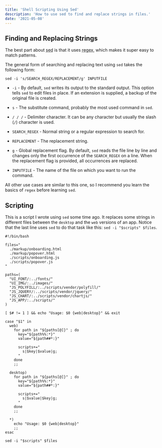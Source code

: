 ```yaml
---
title: 'Shell Scripting Using Sed'
description: 'How to use sed to find and replace strings in files.'
date: '2021-05-08'
---
```


## Finding and Replacing Strings

The best part about <abbr title="stream editor">sed</abbr> is that it uses <abbr title="regular expression">regex</abbr>, which makes it super easy to match patterns.

The general form of searching and replacing text using `sed` takes the following form:

```bash[class="command-line"]
sed -i 's/SEARCH_REGEX/REPLACEMENT/g' INPUTFILE
```

- `-i` - By default, `sed` writes its output to the standard output. This option tells `sed` to edit files in place. If an extension is supplied, a backup of the original file is created.

- `s` - The substitute command, probably the most used command in `sed`.

- `/ / /` - Delimiter character. It can be any character but usually the slash (`/`) character is used.

- `SEARCH_REGEX` - Normal string or a regular expression to search for.

- `REPLACEMENT` - The replacement string.

- `g` - Global replacement flag. By default, `sed` reads the file line by line and changes only the first occurrence of the `SEARCH_REGEX` on a line. When the replacement flag is provided, all occurrences are replaced.

- `INPUTFILE` - The name of the file on which you want to run the command.

All other use cases are similar to this one, so I recommend you learn the basics of `regex` before learning `sed`.

## Scripting

This is a script I wrote using `sed` some time ago. It replaces some strings in different files between the `desktop` and the `web` versions of an app. Notice that the last line uses `sed` to do that task like this: `sed -i "$scripts" $files`.

```bash[class="line-numbers"]
#!/bin/bash

files="
  ./markup/onboarding.html
  ./markup/popover.html
  ./scripts/onboarding.js
  ./scripts/popover.js
"

paths=(
  "UI_FONT/:../fonts/"
  "UI_IMG/:../images/"
  "JS_POLYFILL/:../scripts/vendor/polyfill/"
  "JS_JQUERY/:../scripts/vendor/jquery/"
  "JS_CHART/:../scripts/vendor/chartjs/"
  "JS_APP/:../scripts/"
)

[ $# != 1 ] && echo "Usage: $0 {web|desktop}" && exit

case "$1" in
  web)
    for path in "${paths[@]}" ; do
      key="${path%%:*}"
      value="${path##*:}"

      scripts+="
        s|$key|$value|g;
      "
    done
    ;;

  desktop)
    for path in "${paths[@]}" ; do
      key="${path%%:*}"
      value="${path##*:}"

      scripts+="
        s|$value|$key|g;
      "
    done
    ;;

  *)
    echo "Usage: $0 {web|desktop}"
    ;;
esac

sed -i "$scripts" $files
```
